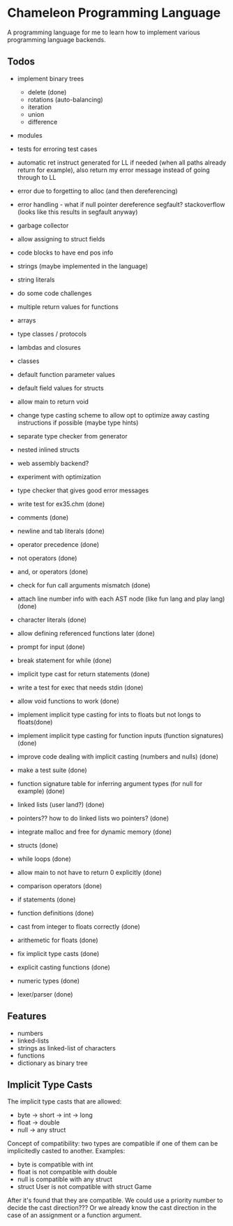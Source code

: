 # Chameleon Programming Language

A programming language for me to learn how to implement various programming language
backends.

## Todos

* implement binary trees
    * delete (done)
    * rotations (auto-balancing)
    * iteration
    * union
    * difference
* modules
* tests for erroring test cases
* automatic ret instruct generated for LL if needed (when all paths already return for example),
also return my error message instead of going through to LL
* error due to forgetting to alloc (and then dereferencing)
* error handling - what if null pointer dereference segfault? stackoverflow (looks like this results in segfault anyway)
* garbage collector
* allow assigning to struct fields
* code blocks to have end pos info
* strings (maybe implemented in the language)
* string literals
* do some code challenges
* multiple return values for functions
* arrays
* type classes / protocols
* lambdas and closures
* classes
* default function parameter values
* default field values for structs
* allow main to return void
* change type casting scheme to allow opt to optimize away casting instructions if possible (maybe type hints)
* separate type checker from generator
* nested inlined structs
* web assembly backend?
* experiment with optimization
* type checker that gives good error messages

* write test for ex35.chm (done)
* comments (done)
* newline and tab literals (done)
* operator precedence (done)
* not operators (done)
* and, or operators (done)
* check for fun call arguments mismatch (done)
* attach line number info with each AST node (like fun lang and play lang) (done)
* character literals (done)
* allow defining referenced functions later (done)
* prompt for input (done)
* break statement for while (done)
* implicit type cast for return statements (done)
* write a test for exec that needs stdin (done)
* allow void functions to work (done)
* implement implicit type casting for ints to floats but not longs to floats(done)
* implement implicit type casting for function inputs (function signatures) (done)
* improve code dealing with implicit casting (numbers and nulls) (done)
* make a test suite (done)
* function signature table for inferring argument types (for null for example) (done)
* linked lists (user land?) (done)
* pointers?? how to do linked lists wo pointers? (done)
* integrate malloc and free for dynamic memory (done)
* structs (done)
* while loops (done)
* allow main to not have to return 0 explicitly (done)
* comparison operators (done)
* if statements (done)
* function definitions (done)
* cast from integer to floats correctly (done)
* arithemetic for floats (done)
* fix implicit type casts (done)
* explicit casting functions (done)
* numeric types (done)
* lexer/parser (done)

## Features

* numbers
* linked-lists
* strings as linked-list of characters
* functions
* dictionary as binary tree

## Implicit Type Casts

The implicit type casts that are allowed:

* byte -> short -> int -> long
* float -> double
* null -> any struct

Concept of compatibility: two types are compatible if one of them can be implicitedly casted
to another. Examples:

* byte is compatible with int
* float is not compatible with double
* null is compatible with any struct
* struct User is not compatible with struct Game

After it's found that they are compatible. We could use a priority number to decide the
cast direction??? Or we already know the cast direction in the case of an assignment or
a function argument.